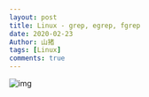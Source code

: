 ```yaml
---
layout: post
title: Linux - grep, egrep, fgrep
date: 2020-02-23
Author: 山猪
tags: [Linux]
comments: true
---
```

![img](http://qpeng.org/computer/grep.jpg)

<!-- more -->





